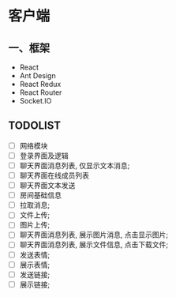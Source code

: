 # 客户端

## 一、框架

-   React
-   Ant Design
-   React Redux
-   React Router
-   Socket.IO

## TODOLIST

-   [ ] 网络模块
-   [ ] 登录界面及逻辑
-   [ ] 聊天界面消息列表, 仅显示文本消息;
-   [ ] 聊天界面在线成员列表
-   [ ] 聊天界面文本发送
-   [ ] 房间基础信息
-   [ ] 拉取消息;
-   [ ] 文件上传;
-   [ ] 图片上传;
-   [ ] 聊天界面消息列表, 展示图片消息, 点击显示图片;
-   [ ] 聊天界面消息列表, 展示文件信息, 点击下载文件;
-   [ ] 发送表情;
-   [ ] 展示表情;
-   [ ] 发送链接;
-   [ ] 展示链接;
